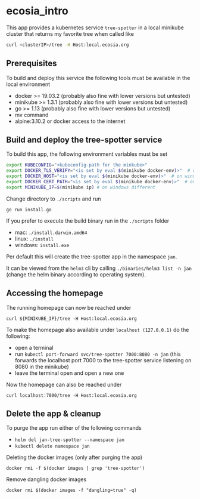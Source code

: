 # ecosia_intro

This app provides a kubernetes service `tree-spotter` in a local minikube cluster that returns
my favorite tree when called like
```bash
curl <clusterIP>/tree -H Host:local.ecosia.org
```

## Prerequisites

To build and deploy this service the following tools must be available in the local environment

- docker >= 19.03.2 (probably also fine with lower versions but untested)
- minikube >= 1.3.1 (probably also fine with lower versions but untested)
- go >= 1.13 (probably also fine with lower versions but untested)
- mv command
- alpine:3.10.2 or docker access to the internet 

## Build and deploy the tree-spotter service

To build this app, the following environment variables must be set

```bash
export KUBECONFIG="<kubeconfig-path for the minkube>"
export DOCKER_TLS_VERIFY="<is set by eval $(minikube docker-env)>"  # on windows different
export DOCKER_HOST="<is set by eval $(minikube docker-env)>"  # on windows different
export DOCKER_CERT_PATH="<is set by eval $(minikube docker-env)>"  # on windows different
export MINIKUBE_IP=$(minikube ip) # on windows different
```

Change directory to `./scripts` and run

```
go run install.go
```

If you prefer to execute the build binary run in the `./scripts` folder

- mac: `./install.darwin.amd64`
- linux: `./install`
- windows: `install.exe`

Per default this will create the tree-spotter app in the namespace `jan`.

It can be viewed from the `helm3` cli by calling `./binaries/helm3 list -n jan` (change the helm binary according to operating system).


## Accessing the homepage

The running homepage can now be reached under 

`curl ${MINIKUBE_IP}/tree -H Host:local.ecosia.org`

To make the homepage also available under `localhost (127.0.0.1)` do the following:

- open a terminal
- run `kubectl port-forward svc/tree-spotter 7000:8080 -n jan` (this forwards the localhost port 7000 to the tree-spotter service listening on 8080 in the minikube)
- leave the terminal open and open a new one

Now the homepage can also be reached under

`curl localhost:7000/tree -H Host:local.ecosia.org`

## Delete the app & cleanup

To purge the app run either of the following commands

- `helm del jan-tree-spotter --namespace jan`
- `kubectl delete namespace jan`

Deleting the docker images (only after purging the app)

`docker rmi -f $(docker images | grep 'tree-spotter')`

Remove dangling docker images

`docker rmi $(docker images -f "dangling=true" -q)`


